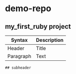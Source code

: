 # demo-repo
my_first_ruby project
---
| Syntax | Description |
| ----------- | ----------- |
| Header | Title |
| Paragraph | Text |

````````
## subheader

